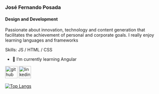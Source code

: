 ###  José Fernando Posada
#### Design and Development
Passionate about innovation, technology and content generation that facilitates the achievement of personal and corporate goals. I really enjoy learning languages and frameworks

Skills:  JS / HTML / CSS

- 🌱 I’m currently learning Angular 


[<img src='https://cdn.jsdelivr.net/npm/simple-icons@3.0.1/icons/github.svg' alt='github' height='40'>](https://github.com/jfposada79)  [<img src='https://cdn.jsdelivr.net/npm/simple-icons@3.0.1/icons/linkedin.svg' alt='linkedin' height='40'>](https://www.linkedin.com/in/josefernandoposada/)  

[![Top Langs](https://github-readme-stats.vercel.app/api/top-langs/?username=jfposada79)](https://github.com/anuraghazra/github-readme-stats)

